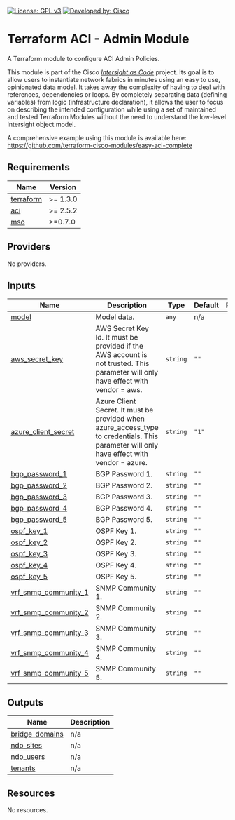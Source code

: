 <!-- BEGIN_TF_DOCS -->
[![License: GPL v3](https://img.shields.io/badge/License-GPLv3-blue.svg)](https://www.gnu.org/licenses/gpl-3.0)
[![Developed by: Cisco](https://img.shields.io/badge/Developed%20by-Cisco-blue)](https://developer.cisco.com)

# Terraform ACI - Admin Module

A Terraform module to configure ACI Admin Policies.

This module is part of the Cisco [*Intersight as Code*](https://cisco.com/go/intersightascode) project. Its goal is to allow users to instantiate network fabrics in minutes using an easy to use, opinionated data model. It takes away the complexity of having to deal with references, dependencies or loops. By completely separating data (defining variables) from logic (infrastructure declaration), it allows the user to focus on describing the intended configuration while using a set of maintained and tested Terraform Modules without the need to understand the low-level Intersight object model.

A comprehensive example using this module is available here: https://github.com/terraform-cisco-modules/easy-aci-complete

## Requirements

| Name | Version |
|------|---------|
| <a name="requirement_terraform"></a> [terraform](#requirement\_terraform) | >= 1.3.0 |
| <a name="requirement_aci"></a> [aci](#requirement\_aci) | >= 2.5.2 |
| <a name="requirement_mso"></a> [mso](#requirement\_mso) | >=0.7.0 |
## Providers

No providers.
## Inputs

| Name | Description | Type | Default | Required |
|------|-------------|------|---------|:--------:|
| <a name="input_model"></a> [model](#input\_model) | Model data. | `any` | n/a | yes |
| <a name="input_aws_secret_key"></a> [aws\_secret\_key](#input\_aws\_secret\_key) | AWS Secret Key Id. It must be provided if the AWS account is not trusted. This parameter will only have effect with vendor = aws. | `string` | `""` | no |
| <a name="input_azure_client_secret"></a> [azure\_client\_secret](#input\_azure\_client\_secret) | Azure Client Secret. It must be provided when azure\_access\_type to credentials. This parameter will only have effect with vendor = azure. | `string` | `"1"` | no |
| <a name="input_bgp_password_1"></a> [bgp\_password\_1](#input\_bgp\_password\_1) | BGP Password 1. | `string` | `""` | no |
| <a name="input_bgp_password_2"></a> [bgp\_password\_2](#input\_bgp\_password\_2) | BGP Password 2. | `string` | `""` | no |
| <a name="input_bgp_password_3"></a> [bgp\_password\_3](#input\_bgp\_password\_3) | BGP Password 3. | `string` | `""` | no |
| <a name="input_bgp_password_4"></a> [bgp\_password\_4](#input\_bgp\_password\_4) | BGP Password 4. | `string` | `""` | no |
| <a name="input_bgp_password_5"></a> [bgp\_password\_5](#input\_bgp\_password\_5) | BGP Password 5. | `string` | `""` | no |
| <a name="input_ospf_key_1"></a> [ospf\_key\_1](#input\_ospf\_key\_1) | OSPF Key 1. | `string` | `""` | no |
| <a name="input_ospf_key_2"></a> [ospf\_key\_2](#input\_ospf\_key\_2) | OSPF Key 2. | `string` | `""` | no |
| <a name="input_ospf_key_3"></a> [ospf\_key\_3](#input\_ospf\_key\_3) | OSPF Key 3. | `string` | `""` | no |
| <a name="input_ospf_key_4"></a> [ospf\_key\_4](#input\_ospf\_key\_4) | OSPF Key 4. | `string` | `""` | no |
| <a name="input_ospf_key_5"></a> [ospf\_key\_5](#input\_ospf\_key\_5) | OSPF Key 5. | `string` | `""` | no |
| <a name="input_vrf_snmp_community_1"></a> [vrf\_snmp\_community\_1](#input\_vrf\_snmp\_community\_1) | SNMP Community 1. | `string` | `""` | no |
| <a name="input_vrf_snmp_community_2"></a> [vrf\_snmp\_community\_2](#input\_vrf\_snmp\_community\_2) | SNMP Community 2. | `string` | `""` | no |
| <a name="input_vrf_snmp_community_3"></a> [vrf\_snmp\_community\_3](#input\_vrf\_snmp\_community\_3) | SNMP Community 3. | `string` | `""` | no |
| <a name="input_vrf_snmp_community_4"></a> [vrf\_snmp\_community\_4](#input\_vrf\_snmp\_community\_4) | SNMP Community 4. | `string` | `""` | no |
| <a name="input_vrf_snmp_community_5"></a> [vrf\_snmp\_community\_5](#input\_vrf\_snmp\_community\_5) | SNMP Community 5. | `string` | `""` | no |
## Outputs

| Name | Description |
|------|-------------|
| <a name="output_bridge_domains"></a> [bridge\_domains](#output\_bridge\_domains) | n/a |
| <a name="output_ndo_sites"></a> [ndo\_sites](#output\_ndo\_sites) | n/a |
| <a name="output_ndo_users"></a> [ndo\_users](#output\_ndo\_users) | n/a |
| <a name="output_tenants"></a> [tenants](#output\_tenants) | n/a |
## Resources

No resources.
<!-- END_TF_DOCS -->